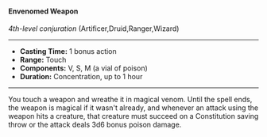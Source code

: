 #### Envenomed Weapon
*4th-level conjuration* (Artificer,Druid,Ranger,Wizard)
___
- **Casting Time:** 1 bonus action
- **Range:** Touch
- **Components:** V, S, M (a vial of poison)
- **Duration:** Concentration, up to 1 hour
---
You touch a weapon and wreathe it in magical venom. Until the spell ends, the weapon is magical if it wasn't already, and whenever an attack using the weapon hits a creature, that creature must succeed on a Constitution saving throw or the attack deals 3d6 bonus poison damage.
